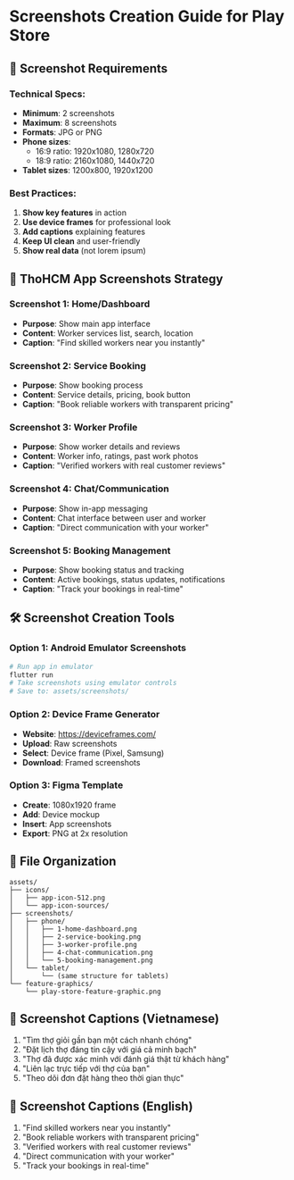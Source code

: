 # Screenshots Creation Guide for Play Store

## 📱 Screenshot Requirements

### Technical Specs:
- **Minimum**: 2 screenshots
- **Maximum**: 8 screenshots
- **Formats**: JPG or PNG
- **Phone sizes**: 
  - 16:9 ratio: 1920x1080, 1280x720
  - 18:9 ratio: 2160x1080, 1440x720
- **Tablet sizes**: 1200x800, 1920x1200

### Best Practices:
1. **Show key features** in action
2. **Use device frames** for professional look
3. **Add captions** explaining features
4. **Keep UI clean** and user-friendly
5. **Show real data** (not lorem ipsum)

## 🎯 ThoHCM App Screenshots Strategy

### Screenshot 1: Home/Dashboard
- **Purpose**: Show main app interface
- **Content**: Worker services list, search, location
- **Caption**: "Find skilled workers near you instantly"

### Screenshot 2: Service Booking
- **Purpose**: Show booking process
- **Content**: Service details, pricing, book button
- **Caption**: "Book reliable workers with transparent pricing"

### Screenshot 3: Worker Profile
- **Purpose**: Show worker details and reviews
- **Content**: Worker info, ratings, past work photos
- **Caption**: "Verified workers with real customer reviews"

### Screenshot 4: Chat/Communication
- **Purpose**: Show in-app messaging
- **Content**: Chat interface between user and worker
- **Caption**: "Direct communication with your worker"

### Screenshot 5: Booking Management
- **Purpose**: Show booking status and tracking
- **Content**: Active bookings, status updates, notifications
- **Caption**: "Track your bookings in real-time"

## 🛠️ Screenshot Creation Tools

### Option 1: Android Emulator Screenshots
```powershell
# Run app in emulator
flutter run
# Take screenshots using emulator controls
# Save to: assets/screenshots/
```

### Option 2: Device Frame Generator
- **Website**: https://deviceframes.com/
- **Upload**: Raw screenshots
- **Select**: Device frame (Pixel, Samsung)
- **Download**: Framed screenshots

### Option 3: Figma Template
- **Create**: 1080x1920 frame
- **Add**: Device mockup
- **Insert**: App screenshots
- **Export**: PNG at 2x resolution

## 📁 File Organization
```
assets/
├── icons/
│   ├── app-icon-512.png
│   └── app-icon-sources/
├── screenshots/
│   ├── phone/
│   │   ├── 1-home-dashboard.png
│   │   ├── 2-service-booking.png
│   │   ├── 3-worker-profile.png
│   │   ├── 4-chat-communication.png
│   │   └── 5-booking-management.png
│   └── tablet/
│       └── (same structure for tablets)
└── feature-graphics/
    └── play-store-feature-graphic.png
```

## 📝 Screenshot Captions (Vietnamese)
1. "Tìm thợ giỏi gần bạn một cách nhanh chóng"
2. "Đặt lịch thợ đáng tin cậy với giá cả minh bạch"
3. "Thợ đã được xác minh với đánh giá thật từ khách hàng"
4. "Liên lạc trực tiếp với thợ của bạn"
5. "Theo dõi đơn đặt hàng theo thời gian thực"

## 📝 Screenshot Captions (English)
1. "Find skilled workers near you instantly"
2. "Book reliable workers with transparent pricing"
3. "Verified workers with real customer reviews"
4. "Direct communication with your worker"
5. "Track your bookings in real-time"